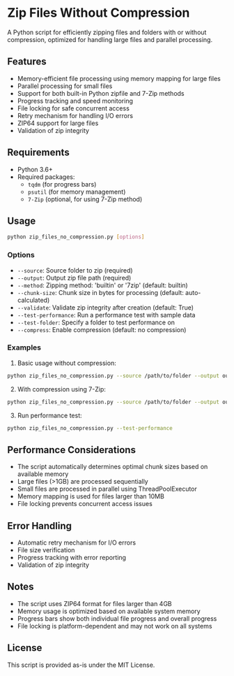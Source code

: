 # Zip Files Without Compression

A Python script for efficiently zipping files and folders with or without compression, optimized for handling large files and parallel processing.

## Features

- Memory-efficient file processing using memory mapping for large files
- Parallel processing for small files
- Support for both built-in Python zipfile and 7-Zip methods
- Progress tracking and speed monitoring
- File locking for safe concurrent access
- Retry mechanism for handling I/O errors
- ZIP64 support for large files
- Validation of zip integrity

## Requirements

- Python 3.6+
- Required packages:
  - `tqdm` (for progress bars)
  - `psutil` (for memory management)
  - `7-Zip` (optional, for using 7-Zip method)

## Usage

```bash
python zip_files_no_compression.py [options]
```

### Options

- `--source`: Source folder to zip (required)
- `--output`: Output zip file path (required)
- `--method`: Zipping method: 'builtin' or '7zip' (default: builtin)
- `--chunk-size`: Chunk size in bytes for processing (default: auto-calculated)
- `--validate`: Validate zip integrity after creation (default: True)
- `--test-performance`: Run a performance test with sample data
- `--test-folder`: Specify a folder to test performance on
- `--compress`: Enable compression (default: no compression)

### Examples

1. Basic usage without compression:
```bash
python zip_files_no_compression.py --source /path/to/folder --output output.zip
```

2. With compression using 7-Zip:
```bash
python zip_files_no_compression.py --source /path/to/folder --output output.zip --method 7zip --compress
```

3. Run performance test:
```bash
python zip_files_no_compression.py --test-performance
```

## Performance Considerations

- The script automatically determines optimal chunk sizes based on available memory
- Large files (>1GB) are processed sequentially
- Small files are processed in parallel using ThreadPoolExecutor
- Memory mapping is used for files larger than 10MB
- File locking prevents concurrent access issues

## Error Handling

- Automatic retry mechanism for I/O errors
- File size verification
- Progress tracking with error reporting
- Validation of zip integrity

## Notes

- The script uses ZIP64 format for files larger than 4GB
- Memory usage is optimized based on available system memory
- Progress bars show both individual file progress and overall progress
- File locking is platform-dependent and may not work on all systems

## License

This script is provided as-is under the MIT License. 
